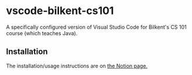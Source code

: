 # vscode-bilkent-cs101
A specifically configured version of Visual Studio Code for Bilkent's CS 101 course (which teaches Java).

## Installation
The installation/usage instructions are on [the Notion page.](https://www.notion.so/vedxyz/VS-Code-Guide-for-Bilkent-CS-101-832600459e59465f8555a8ba938a64e7)
